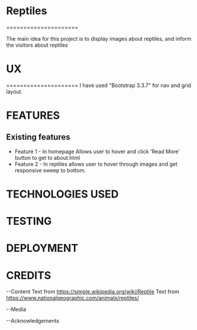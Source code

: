 # Reptiles
=====================

The main idea for this project is to display images about reptiles, and inform the visitors about reptiles



# UX
=====================
I have used "Bootstrap 3.3.7" for nav and grid layout.


# FEATURES


## Existing features

* Feature 1 - In homepage Allows user to hover and click 'Read More' button to get to about.html
* Feature 2 - In reptiles allows user to hover through images and get responsive sweep to bottom.


# TECHNOLOGIES USED


# TESTING


# DEPLOYMENT




# CREDITS

--Content
Text from https://simple.wikipedia.org/wiki/Reptile
Text from https://www.nationalgeographic.com/animals/reptiles/

--Media


--Acknowledgements